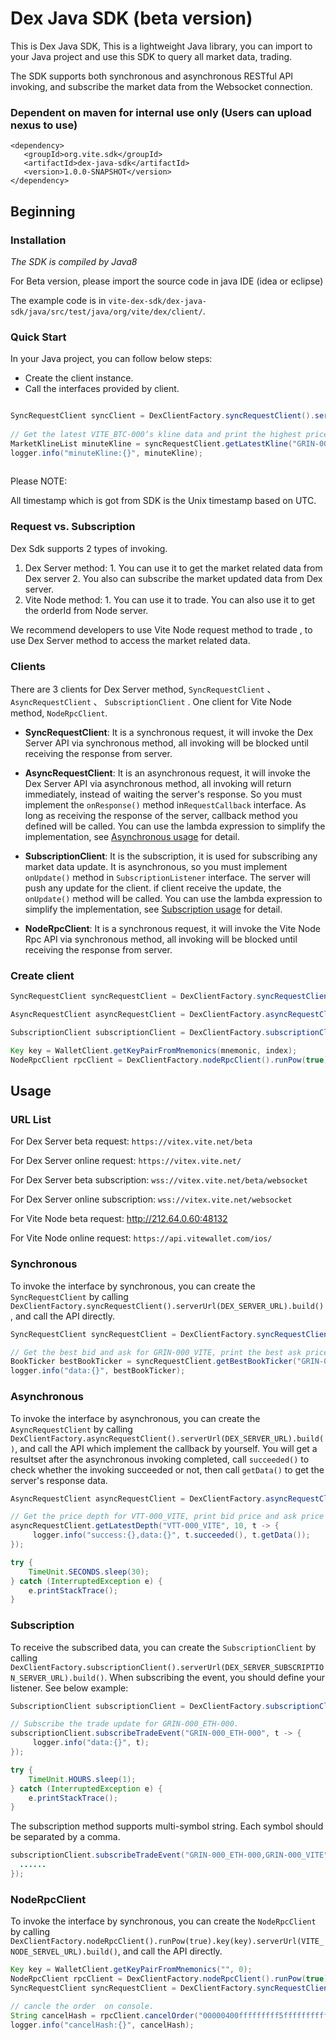 # Dex Java SDK (beta version)

This is Dex Java SDK, This is a lightweight Java library, you can import to your Java project and use this SDK to query all market data, trading.

The SDK supports both synchronous and asynchronous RESTful API invoking, and subscribe the market data from the Websocket connection.

### Dependent on maven for internal use only (Users can upload nexus to use)
```
<dependency>
   <groupId>org.vite.sdk</groupId>
   <artifactId>dex-java-sdk</artifactId>
   <version>1.0.0-SNAPSHOT</version>
</dependency>
```

## Beginning

### Installation

*The SDK is compiled by Java8*

For Beta version, please import the source code in java IDE (idea or eclipse)

The example code is in `vite-dex-sdk/dex-java-sdk/java/src/test/java/org/vite/dex/client/`.


### Quick Start

In your Java project, you can follow below steps:

* Create the client instance.
* Call the interfaces provided by client.

```java

SyncRequestClient syncClient = DexClientFactory.syncRequestClient().serverUrl("https://vitex.vite.net/beta").build();
        
// Get the latest VITE_BTC-000‘s kline data and print the highest price on console
MarketKlineList minuteKline = syncRequestClient.getLatestKline("GRIN-000_VITE", KlineInterval.Minute, 10);
logger.info("minuteKline:{}", minuteKline);
       
```

Please NOTE:

All timestamp which is got from SDK is the Unix timestamp based on UTC.


### Request vs. Subscription

Dex Sdk supports 2 types of invoking.

1. Dex Server method: 1. You can use it to get the market related data from Dex server
                              2. You also can subscribe the market updated data from Dex server.
2. Vite Node method:  1. You can use it to trade. You can also use it to get the orderId from Node server.


We recommend developers to use Vite Node request method to trade , to use Dex Server method to access the market related data.


### Clients

There are 3 clients for Dex Server method, ```SyncRequestClient``` 、 ```AsyncRequestClient``` 、 ```SubscriptionClient``` . One client for Vite Node method,  ```NodeRpcClient```.

* **SyncRequestClient**: It is a synchronous request, it will invoke the Dex Server API via synchronous method, all invoking will be blocked until receiving the response from server.

* **AsyncRequestClient**: It is an asynchronous request, it will invoke the  Dex Server API via asynchronous method, all invoking will return immediately, instead of waiting the server's response. So you must implement the ```onResponse()``` method in```RequestCallback``` interface. As long as receiving the response of the server, callback method you defined will be called. You can use the lambda expression to simplify the implementation, see [Asynchronous usage](#Asynchronous) for detail. 

* **SubscriptionClient**: It is the subscription, it is used for subscribing any market data update.  It is asynchronous, so you must implement ```onUpdate()``` method in  ```SubscriptionListener``` interface. The server will push any update for the client. if client receive the update, the ```onUpdate()``` method will be called. You can use the lambda expression to simplify the implementation, see [Subscription usage](#Subscription) for detail. 

* **NodeRpcClient**: It is a synchronous request, it will invoke the Vite Node Rpc API via synchronous method, all invoking will be blocked until receiving the response from server. 
  
### Create client

```java
SyncRequestClient syncRequestClient = DexClientFactory.syncRequestClient().serverUrl(DEX_SERVER_URL).build();
```

```java
AsyncRequestClient asyncRequestClient = DexClientFactory.asyncRequestClient().serverUrl(DEX_SERVER_URL).build();
```

```java
SubscriptionClient subscriptionClient = DexClientFactory.subscriptionClient().serverUrl(DEX_SERVER_SUBSCRIPTION_SERVER_URL).build();
```

```java
Key key = WalletClient.getKeyPairFromMnemonics(mnemonic, index);
NodeRpcClient rpcClient = DexClientFactory.nodeRpcClient().runPow(true).key(key).serverUrl(VITE_NODE_SERVEL_URL).build();
```


## Usage

### URL List

For Dex Server beta request: `https://vitex.vite.net/beta`

For Dex Server online request: `https://vitex.vite.net/`

For Dex Server beta subscription: `wss://vitex.vite.net/beta/websocket`

For Dex Server online subscription: `wss://vitex.vite.net/websocket`

For Vite Node beta request: http://212.64.0.60:48132

For Vite Node online request: `https://api.vitewallet.com/ios/`


### Synchronous

To invoke the interface by synchronous, you can create the ```SyncRequestClient``` by calling ```DexClientFactory.syncRequestClient().serverUrl(DEX_SERVER_URL).build()```, and call the API directly.

```java
SyncRequestClient syncRequestClient = DexClientFactory.syncRequestClient().serverUrl("https://vitex.vite.net/").build();

// Get the best bid and ask for GRIN-000_VITE, print the best ask price and amount on console.
BookTicker bestBookTicker = syncRequestClient.getBestBookTicker("GRIN-000_VITE");
logger.info("data:{}", bestBookTicker);
```


### Asynchronous

To invoke the interface by asynchronous, you can create the ```AsyncRequestClient``` by calling ```DexClientFactory.asyncRequestClient().serverUrl(DEX_SERVER_URL).build()```, and call the API which  implement the callback by yourself. You will get a resultset after the asynchronous invoking completed, call ```succeeded()``` to check whether the invoking succeeded or not, then call ```getData()``` to get the server's response data.

```java
AsyncRequestClient asyncRequestClient = DexClientFactory.asyncRequestClient().serverUrl("https://vitex.vite.net/test").build();

// Get the price depth for VTT-000_VITE, print bid price and ask price in first level.
asyncRequestClient.getLatestDepth("VTT-000_VITE", 10, t -> {
     logger.info("success:{},data:{}", t.succeeded(), t.getData());
});

try {
    TimeUnit.SECONDS.sleep(30);
} catch (InterruptedException e) {
    e.printStackTrace();
}

```



### Subscription

To receive the subscribed data, you can create the ```SubscriptionClient``` by calling ```DexClientFactory.subscriptionClient().serverUrl(DEX_SERVER_SUBSCRIPTION_SERVER_URL).build()```. When subscribing the event, you should define your listener. See below example:

```java
SubscriptionClient subscriptionClient = DexClientFactory.subscriptionClient().serverUrl("wss://vitex.vite.net/websocket").build();

// Subscribe the trade update for GRIN-000_ETH-000.
subscriptionClient.subscribeTradeEvent("GRIN-000_ETH-000", t -> {
     logger.info("data:{}", t);
});

try {
    TimeUnit.HOURS.sleep(1);
} catch (InterruptedException e) {
    e.printStackTrace();
}
```

The subscription method supports multi-symbol string. Each symbol should be separated by a comma.

```java
subscriptionClient.subscribeTradeEvent("GRIN-000_ETH-000,GRIN-000_VITE", (tradeEvent) -> {
  ......
});
```

### NodeRpcClient

To invoke the interface by synchronous, you can create the ```NodeRpcClient``` by calling ```DexClientFactory.nodeRpcClient().runPow(true).key(key).serverUrl(VITE_NODE_SERVEL_URL).build()```, and call the API directly.

```java
Key key = WalletClient.getKeyPairFromMnemonics("", 0);
NodeRpcClient rpcClient = DexClientFactory.nodeRpcClient().runPow(true).key(key).serverUrl("https://api.vitewallet.com/ios/").build();
SyncRequestClient syncRequestClient = DexClientFactory.syncRequestClient().serverUrl("https://vitex.vite.net/").build();

// cancle the order  on console.
String cancelHash = rpcClient.cancelOrder("00000400fffffffff5ffffffffff005d3e9f49000444");
logger.info("cancelHash:{}", cancelHash);
```


